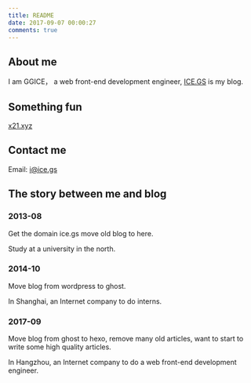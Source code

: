 ```yaml
---
title: README
date: 2017-09-07 00:00:27
comments: true
---
```


## About me

I am GGICE， a web front-end development engineer, [ICE.GS](https://ice.gs) is my blog.

## Something fun

[x21.xyz](http://x21.xyz)

## Contact me

Email: i@ice.gs

## The story between me and blog

### 2013-08

Get the domain ice.gs move old blog to here.

Study at a university in the north.

### 2014-10

Move blog from wordpress to ghost.

In Shanghai, an Internet company to do interns.

### 2017-09

Move blog from ghost to hexo, remove many old articles, want to start to write some high quality articles.

In Hangzhou,  an Internet company to do  a web front-end development engineer.


